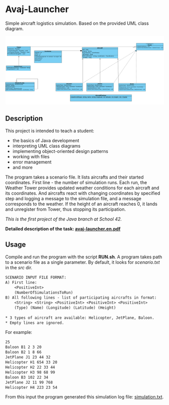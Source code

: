 # Avaj-Launcher

Simple aircraft logistics simulation. Based on the provided UML class diagram.

![](doc/avaj_uml.jpg)

## Description

This project is intended to teach a student: 
- the basics of Java development
- interpreting UML class diagrams
- implementing object-oriented design patterns
- working with files
- error management
- and more

The program takes a scenario file. It lists aircrafts and their started coordinates. First line - the number of simulation runs. Each run, the Weather Tower provides updated weather conditions for each aircraft and its coordinates. And aircrafts react with changing coordinates by specified step and logging a message to the simulation file, and a message corresponds to the weather. If the height of an aircraft reaches 0, it lands and unregister from Tower, thus stopping its participation.

*This is the first project of the Java branch at School 42.*

**Detailed description of the task: [avaj-launcher.en.pdf](https://github.com/dstepanets/Avaj-Launcher/blob/master/doc/avaj-launcher.en.pdf)**

## Usage

Compile and run the program with the script **RUN.sh**. A program takes path to a scenario file as a single parameter. By default, it looks for *scenario.txt* in the *src* dir. 

```
SCENARIO INPUT FILE FORMAT:
A) First line:
	<PositiveInt>
	(NumberOfSimulationsToRun)
B) All following lines - list of participating aircrafts in format:
	<String> <String> <PositiveInt> <PositiveInt> <PositiveInt>
	(Type) (Name) (Longitude) (Latitude) (Height)
  
* 3 types of aircraft are available: Helicopter, JetPlane, Baloon.
* Empty lines are ignored.
  ```

For example:

```
25
Baloon B1 2 3 20
Baloon B2 1 8 66
JetPlane J1 23 44 32
Helicopter H1 654 33 20
Helicopter H2 22 33 44
Helicopter H3 98 68 99
Baloon B3 102 22 34
JetPlane J2 11 99 768
Helicopter H4 223 23 54
```

From this input the program generated this simulation log file: [simulation.txt](https://github.com/dstepanets/Avaj-Launcher/blob/master/src/simulation.txt).
